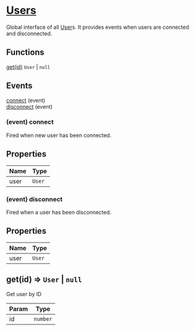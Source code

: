 
  
# <a href="#Users">Users</a>

Global interface of all [User]s. It provides events when users are connected and disconnected.
## Functions
  
<a href="#get">get(id)</a> <code>User</code> | <code>null</code>

## Events
[connect](#Users+event_connect) (event)<br />
[disconnect](#Users+event_disconnect) (event)<br />

<a name="Users+event_connect"></a>
### (event) connect
Fired when new user has been connected.

## Properties

| Name | Type |
| --- | --- |
| user | <code>User</code> | 

<a name="Users+event_disconnect"></a>
### (event) disconnect
Fired when a user has been disconnected.

## Properties

| Name | Type |
| --- | --- |
| user | <code>User</code> | 

<a name="get"></a>
## get(id) ⇒ <code>User</code> \| <code>null</code>
Get user by ID


| Param | Type |
| --- | --- |
| id | <code>number</code> | 

[PlayNetwork]: ./PlayNetwork.md
[Player]: ./Player.md
[Room]: ./Room.md
[Rooms]: ./Rooms.md
[User]: ./User.md
[Users]: ./Users.md

